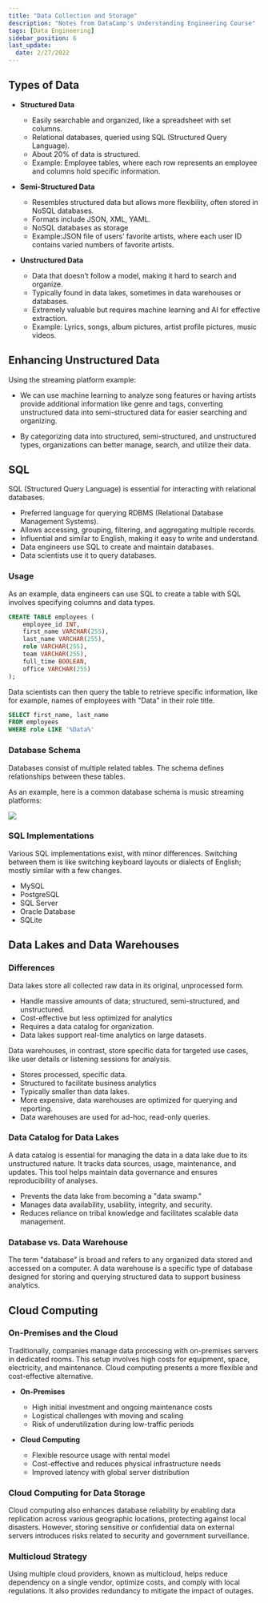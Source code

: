 ```yaml
---
title: "Data Collection and Storage"
description: "Notes from DataCamp's Understanding Engineering Course"
tags: [Data Engineering]
sidebar_position: 6
last_update:
  date: 2/27/2022
---
```



## Types of Data

- **Structured Data**

    - Easily searchable and organized, like a spreadsheet with set columns.
    - Relational databases, queried using SQL (Structured Query Language).
    - About 20% of data is structured.
    - Example: Employee tables, where each row represents an employee and columns hold specific information.

- **Semi-Structured Data**

    - Resembles structured data but allows more flexibility, often stored in NoSQL databases.
    - Formats include JSON, XML, YAML.
    - NoSQL databases as storage
    - Example:JSON file of users’ favorite artists, where each user ID contains varied numbers of favorite artists.

- **Unstructured Data**

    - Data that doesn’t follow a model, making it hard to search and organize.
    - Typically found in data lakes, sometimes in data warehouses or databases.
    - Extremely valuable but requires machine learning and AI for effective extraction.
    - Example: Lyrics, songs, album pictures, artist profile pictures, music videos.

## Enhancing Unstructured Data

Using the streaming platform example:

- We can use machine learning to analyze song features or having artists provide additional information like genre and tags, converting unstructured data into semi-structured data for easier searching and organizing.

- By categorizing data into structured, semi-structured, and unstructured types, organizations can better manage, search, and utilize their data.

## SQL 

SQL (Structured Query Language) is essential for interacting with relational databases.

- Preferred language for querying RDBMS (Relational Database Management Systems).
- Allows accessing, grouping, filtering, and aggregating multiple records.
- Influential and similar to English, making it easy to write and understand.
- Data engineers use SQL to create and maintain databases.
- Data scientists use it to query databases.

### Usage 

As an example, data engineers can use SQL to create a table with SQL involves specifying columns and data types.

```sql
CREATE TABLE employees (
    employee_id INT, 
    first_name VARCHAR(255), 
    last_name VARCHAR(255), 
    role VARCHAR(255), 
    team VARCHAR(255), 
    full_time BOOLEAN, 
    office VARCHAR(255)
);
```

Data scientists can then query the table to retrieve specific information, like for example, names of employees with "Data" in their role title.

```sql
SELECT first_name, last_name 
FROM employees 
WHERE role LIKE '%Data%'
```

### Database Schema

Databases consist of multiple related tables. The schema defines relationships between these tables.

As an example, here is a common database schema is music streaming platforms:

<div class="img-center"> 

![](/img/docs/sql-db-schema-example.png)

</div>

### SQL Implementations

Various SQL implementations exist, with minor differences. Switching between them is like switching keyboard layouts or dialects of English; mostly similar with a few changes.

- MySQL
- PostgreSQL
- SQL Server
- Oracle Database
- SQLite


## Data Lakes and Data Warehouses

### Differences 

Data lakes store all collected raw data in its original, unprocessed form. 

- Handle massive amounts of data; structured, semi-structured, and unstructured. 
- Cost-effective but less optimized for analytics
- Requires a data catalog for organization.
- Data lakes support real-time analytics on large datasets.

Data warehouses, in contrast, store specific data for targeted use cases, like user details or listening sessions for analysis. 

- Stores processed, specific data.
- Structured to facilitate business analytics 
- Typically smaller than data lakes. 
- More expensive, data warehouses are optimized for querying and reporting.
- Data warehouses are used for ad-hoc, read-only queries.

### Data Catalog for Data Lakes

A data catalog is essential for managing the data in a data lake due to its unstructured nature. It tracks data sources, usage, maintenance, and updates. This tool helps maintain data governance and ensures reproducibility of analyses.

- Prevents the data lake from becoming a "data swamp."
- Manages data availability, usability, integrity, and security.
- Reduces reliance on tribal knowledge and facilitates scalable data management.

### Database vs. Data Warehouse

The term "database" is broad and refers to any organized data stored and accessed on a computer. A data warehouse is a specific type of database designed for storing and querying structured data to support business analytics.


## Cloud Computing 

### On-Premises and the Cloud 

Traditionally, companies manage data processing with on-premises servers in dedicated rooms. This setup involves high costs for equipment, space, electricity, and maintenance. Cloud computing presents a more flexible and cost-effective alternative.

- **On-Premises**
  - High initial investment and ongoing maintenance costs
  - Logistical challenges with moving and scaling
  - Risk of underutilization during low-traffic periods

- **Cloud Computing**
  - Flexible resource usage with rental model
  - Cost-effective and reduces physical infrastructure needs
  - Improved latency with global server distribution

### Cloud Computing for Data Storage

Cloud computing also enhances database reliability by enabling data replication across various geographic locations, protecting against local disasters. However, storing sensitive or confidential data on external servers introduces risks related to security and government surveillance.

### Multicloud Strategy

Using multiple cloud providers, known as multicloud, helps reduce dependency on a single vendor, optimize costs, and comply with local regulations. It also provides redundancy to mitigate the impact of outages.